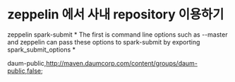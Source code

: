 # zeppelin 에서 사내 repository 이용하기

zeppelin
spark-submit
	* The first is command line options such as --master and zeppelin can pass these options to spark-submit by exporting spark_submit_options
	* 



daum-public,http://maven.daumcorp.com/content/groups/daum-public,false;